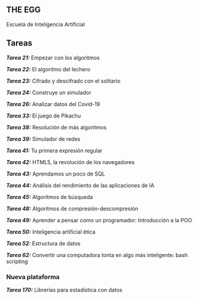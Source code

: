 ## THE EGG

Escuela de Inteligencia Artificial


## Tareas

***Tarea 21:*** Empezar con los algoritmos

***Tarea 22:*** El algoritmo del lechero

***Tarea 23:*** Cifrado y descifrado con el solitario

***Tarea 24:*** Construye un simulador

***Tarea 26:*** Analizar datos del Covid-19

***Tarea 33:*** El juego de Pikachu

***Tarea 38:*** Resolución de más algoritmos

***Tarea 39:*** Simulador de redes

***Tarea 41:*** Tu primera expresión regular

***Tarea 42:*** HTML5, la revolución de los navegadores

***Tarea 43:*** Aprendamos un poco de SQL

***Tarea 44:*** Análisis del rendimiento de las aplicaciones de IA

***Tarea 45:*** Algoritmos de búsqueda

***Tarea 48:*** Algoritmos de compresión-descompresión

***Tarea 49:*** Aprender a pensar como un programador: Introducción a la POO

***Tarea 50:*** Inteligencia artificial ética

***Tarea 52:*** Estructura de datos

***Tarea 62:*** Convertir una computadora tonta en algo más inteligente: bash scripting

### Nueva plataforma 
***Tarea 170:*** Librerías para estadística con datos